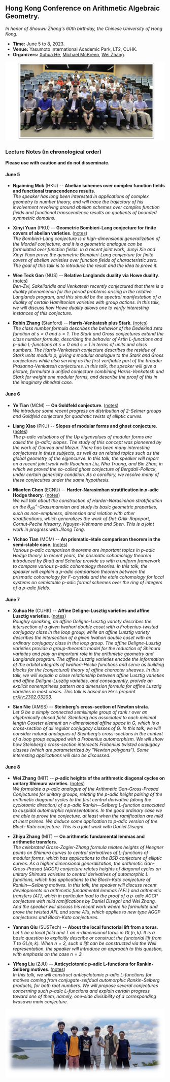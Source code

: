 <head>
    <script src="https://cdn.mathjax.org/mathjax/latest/MathJax.js?config=TeX-AMS-MML_HTMLorMML" type="text/javascript"></script>
    <script type="text/x-mathjax-config">
        MathJax.Hub.Config({
            tex2jax: {
            skipTags: ['script', 'noscript', 'style', 'textarea', 'pre'],
            inlineMath: [['$','$']]
            }
        });
    </script>
</head>


## Hong Kong Conference on Arithmetic Algebraic Geometry.

_In honor of Shouwu Zhang's 60th birthday, the Chinese University of Hong Kong._

- **Time:** June 5 to 8, 2023.
- **Venue:** Yasumoto International Academic Park, LT2, CUHK.
- **Organizers:** [Xuhua He](https://www.math.cuhk.edu.hk/~xuhuahe/), [Michael McBreen](https://sites.google.com/view/mmcbreen/home), [Wei Zhang](https://math.mit.edu/~wz2113/).

![group](././group0.png)

### Lecture Notes (in chronological order)

**Please use with caution and do not disseminate.**

#### June 5

- **Ngaiming Mok** (HKU) -- **Abelian schemes over complex function fields and functional transcendence results**. <br/>
_The speaker has long been interested in applications of complex geometry to number theory, and will trace the trajectory of his involvement revolving around abelian schemes over complex function fields and functional transcendence results on quotients of bounded symmetric domains._

- **Xinyi Yuan** (PKU) -- **Geometric Bombieri-Lang conjecture for finite covers of abelian varieties**. ([notes](././Yuan.pdf)) <br/>
_The Bombieri-Lang conjecture is a high-dimensional generalization of the Mordell conjecture, and it is a geometric analogue can be formulated over function fields. In a recent joint work, Junyi Xie and Xinyi Yuan prove the geometric Bombieri-Lang conjecture for finite covers of abelian varieties over function fields of characteristic zero. The goal of this talk is to introduce the result and the idea to prove it._


- **Wee Teck Gan** (NUS) -- **Relative Langlands duality via Howe duality**. ([notes](././Gan.pdf)) <br/>
_Ben-Zvi, Sakellaridis and Venkatesh recently conjectured that there is a duality phenomenon for the period problems arising in the relative Langlands program, and this should be the spectral manifestation of a duality of certain Hamiltonian varieties with group actions. In this talk, we will discuss how Howe duality allows one to verify interesting instances of this conjecture._


- **Robin Zhang** (Stanford) -- **Harris-Venkatesh plus Stark**. ([notes](././RZhang.pdf)) <br/>
_The class number formula describes the behavior of the Dedekind zeta function at $s=0$ and $s=1$. The Stark and Gross conjectures extend the class number formula, describing the behavior of Artin L-functions and p-adic L-functions at $s=0$ and $s=1$ in terms of units and class numbers. The Harris-Venkatesh conjecture describes the residue of Stark units modulo p, giving a modular analogue to the Stark and Gross conjectures while also serving as the first verifiable part of the broader Prasanna-Venkatesh conjectures. In this talk, the speaker will give a picture, formulate a unified conjecture combining Harris-Venkatesh and Stark for weight one modular forms, and describe the proof of this in the imaginary dihedral case._

#### June 6

- **Ye Tian** (MCM) -- **On Goldfeld conjecture**. ([notes](././YeTian.pdf)) <br/>
_We introduce some recent progress on distribution of 2-Selmer groups and Goldfeld conjecture for quadratic twists of elliptic curves._

- **Liang Xiao** (PKU) -- **Slopes of modular forms and ghost conjecture**. ([notes](././Xiao.pdf)) <br/>
_The p-adic valuations of the Up eigenvalues of modular forms are called the (p-adic) slopes. The study of this concept was pioneered by the work of Gouvea and Mazur. There has been many interesting conjectures in these subjects, as well as on related topics such as the global geometry of the eigencurve.  In this talk, the speaker will report on a recent joint work with Ruochuan Liu, Nha Truong, and Bin Zhao, in which we proved the so-called ghost conjecture of Bergdall-Pollack, under certain genericity condition. As a corollary, we resolve many of these conjecutres under the same hypothesis._


- **Miaofen Chen** (ECNU) -- **Harder-Narasimhan stratification in _p_-adic Hodge theory**. ([notes](././Chen.pdf)) <br/>
_We will talk about the construction of Harder-Narasimhan stratification on the $B_{\mathrm{dR}}^+$-Grassmannian and study its basic geometric properties, such as non-emptiness, dimension and relation with other stratifications, which generalizes the work of Dat-Orlik-Rapoport, Cornut-Peche Irissarry, Nguyen-Viehmann and Shen. This is a joint work in progress with Jilong Tong._


- **Yichao Tian** (MCM) -- **An prismatic-étale comparison theorem in the semi-stable case**. ([notes](././YichaoTian.pdf)) <br/>
_Various p-adic comparison theorems are important  topics in p-adic Hodge theory. In recent years, the prismatic cohomology theorem introduced by Bhatt and Scholze provide us with a uniform framework to compare various p-adic cohomology theories. In this talk, the speaker will explain a p-adic comparison theorem between the prismatic cohomology for F-crystals and the etale cohomology for local systems on semistable p-adic formal schemes over the ring of integers of a p-adic fields._

#### June 7

- **Xuhua He** (CUHK) -- **Affine Deligne-Lusztig varieties and affine Lusztig varieties**. ([notes](././He.pdf)) <br/>
_Roughly speaking, an affine Deligne-Lusztig variety describes the intersection of a given Iwahori double coset with a Frobenius-twisted conjugacy class in the loop group; while an affine Lusztig variety describes the intersection of a given Iwahori double coset with an ordinary conjugacy class in the loop group. The affine Deligne-Lusztig varieties provide a group-theoretic model for the reduction of Shimura varieties and play an important role in the arithmetic geometry and Langlands program. The affine Lusztig varieties encode the information of the orbital integrals of Iwahori-Hecke functions and serve as building blocks for the (conjectural) theory of affine character sheaves. In this talk, we will explain a close relationship between affine Lusztig varieties and affine Deligne-Lusztig varieties, and consequently, proivde an explicit nonemptiness pattern and dimension formula for affine Lusztig varieties in most cases. This talk is based on He's preprint [arXiv:2302.03203](https://arxiv.org/abs/2302.03203)._

- **Sian Nie** (AMSS) -- **Steinberg's cross-section of Newton strata**. <br/>
_Let $G$ be a simply connected semisimple group of rank $r$ over an algebraically closed field. Steinberg has associated to each minimal length Coxeter element an $r$-dimensional affine space in $G$, which is a cross-section of all regular conjugacy classes of $G$. In this talk, we will consider natural analogues of Steinberg’s cross-sections in the context of a loop group equipped with a Frobenius automorphism. We will show how Steinberg’s cross-section intersects Frobenius twisted conjugacy classes (which are parameterized by "Newton polygons"). Some interesting applications will also be discussed._



#### June 8

- **Wei Zhang** (MIT) -- **_p_-adic heights of the arithmetic diagonal cycles on unitary Shimura varieties**. ([notes](././Zhang.pdf)) <br/>
_We formulate a p-adic analogue of the Arithmetic Gan-Gross-Prasad Conjectures for unitary groups, relating the p-adic height pairing of the arithmetic diagonal cycles to the first central derivative (along the cyclotomic direction) of a p-adic Rankin—Selberg L-function associated to cuspidal automorphic representations. In the good ordinary case we are able to prove the conjecture, at least when the ramification are mild at inert primes. We deduce some application to p-adic version of the Bloch-Kato conjecture. This is a joint work with Daniel Disegni._

- **Zhiyu Zhang** (MIT) -- **On arithmetic fundamental lemmas and arithmetic transfers**. <br/>
_The celebrated Gross-Zagier-Zhang formula relates heights of Heegner points on Shimura curves to central derivatives of L-functions of modular forms, which has applications to the BSD conjecture of elliptic curves. As a higher dimensional generalization, the arithmetic Gan-Gross-Prasad (AGGP) conjecture relates heights of diagonal cycles on unitary Shimura varieties to central derivatives of automorphic L functions, which has applications to the Bloch-Kato conjecture of Rankin—Selberg motives. In this talk, the speaker will discuss recent developments on arithmetic fundamental lemmas (AFL) and arithmetic transfers (AT), which in particular lead to the proof of a p-adic AGGP conjecture with mild ramifications by Daniel Disegni and Wei Zhang. And the speaker will discuss his recent work where he formulate and prove the twisted AFL and some ATs, which applies to new type AGGP conjectures and Bloch-Kato conjectures._


- **Yannan Qiu** (SUSTech) -- **About the local functorial lift from a torus**. <br/>
_Let $k$ be a local field and $T$ an $n$-dimensional torus in $\mathrm{GL}(n,k)$. It is a basic question to explicitly describe or construct the functorial lift from $T$ to $\mathrm{GL}(n,k)$. When $n=2$, such a lift can be constructed via the Weil representation. the speaker will introduce an approach to this question, with emphasis on the case $n=3$._


- **Yifeng Liu** (ZJU) -- **Anticyclotomic p-adic L-functions for Rankin-Selberg motives**. ([notes](././Liu.pdf)) <br/>
_In this talk, we will construct anticyclotomic p-adic L-functions for motives coming from conjugate-selfdual automorphic Rankin-Selberg products, for both root numbers. We will propose several conjectures concerning such p-adic L-functions and explain certain progress toward one of them, namely, one-side divisibility of a corresponding Iwasawa main conjecture._




![group1](././group1.png)